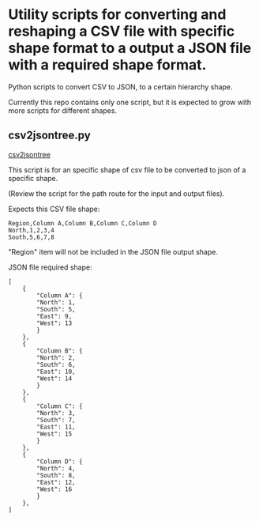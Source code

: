 # Utility scripts for converting and reshaping a CSV file with specific shape format to a output a JSON file with a required shape format.

Python scripts to convert CSV to JSON, to a certain hierarchy shape.

Currently this repo contains only one script, but it is expected to grow with more scripts for different shapes.

## csv2jsontree.py
[csv2jsontree](scripts/csv2jsontree.py)

This script is for an specific shape of csv file to be converted to json of a specific shape.

(Review the script for the path route for the input and output files).

Expects this CSV file shape:

```
Region,Column A,Column B,Column C,Column D
North,1,2,3,4
South,5,6,7,8
```

"Region" item will not be included in the JSON file output shape.

JSON file required shape:

```
[
    {
        "Column A": {
        "North": 1,
        "South": 5,
        "East": 9,
        "West": 13
        }
    },
    {
        "Column B": {
        "North": 2,
        "South": 6,
        "East": 10,
        "West": 14
        }
    },
    {
        "Column C": {
        "North": 3,
        "South": 7,
        "East": 11,
        "West": 15
        }
    },
    {
        "Column D": {
        "North": 4,
        "South": 8,
        "East": 12,
        "West": 16
        }
    }, 
]
```